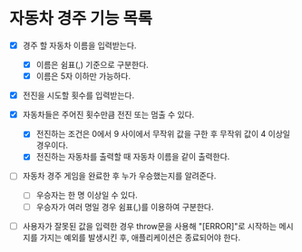 # 자동차 경주 기능 목록

- [x] 경주 할 자동차 이름을 입력받는다.
    - [x] 이름은 쉼표(,) 기준으로 구분한다.
    - [x] 이름은 5자 이하만 가능하다.
- [x] 전진을 시도할 횟수를 입력받는다.
- [x] 자동차들은 주어진 횟수만큼 전진 또는 멈출 수 있다.
    - [x] 전진하는 조건은 0에서 9 사이에서 무작위 값을 구한 후 무작위 값이 4 이상일 경우이다.
    - [x] 전진하는 자동차를 출력할 때 자동차 이름을 같이 출력한다.
- [ ] 자동차 경주 게임을 완료한 후 누가 우승했는지를 알려준다.
    - [ ] 우승자는 한 명 이상일 수 있다.
    - [ ] 우승자가 여러 명일 경우 쉼표(,)를 이용하여 구분한다.
- [ ] 사용자가 잘못된 값을 입력한 경우 throw문을 사용해 "[ERROR]"로 시작하는 메시지를 가지는 예외를 발생시킨 후, 애플리케이션은 종료되어야 한다.

